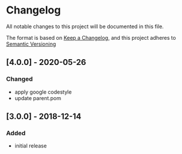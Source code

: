 # Changelog
All notable changes to this project will be documented in this file.

The format is based on [Keep a Changelog](https://keepachangelog.com/en/1.0.0/),
and this project adheres to [Semantic Versioning](https://semver.org/spec/v2.0.0.html)

## [4.0.0] - 2020-05-26
### Changed
- apply google codestyle
- update parent.pom

## [3.0.0] - 2018-12-14
### Added
- initial release